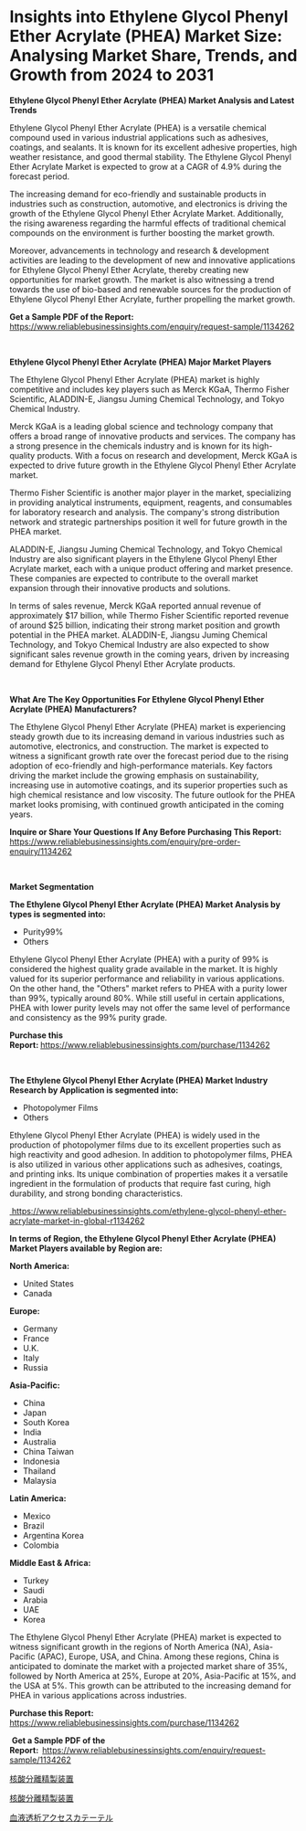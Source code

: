 <p><h1>Insights into Ethylene Glycol Phenyl Ether Acrylate (PHEA) Market Size: Analysing Market Share, Trends, and Growth from 2024 to 2031</h1></p><p><strong>Ethylene Glycol Phenyl Ether Acrylate (PHEA) Market Analysis and Latest Trends</strong></p>
<p><p>Ethylene Glycol Phenyl Ether Acrylate (PHEA) is a versatile chemical compound used in various industrial applications such as adhesives, coatings, and sealants. It is known for its excellent adhesive properties, high weather resistance, and good thermal stability. The Ethylene Glycol Phenyl Ether Acrylate Market is expected to grow at a CAGR of 4.9% during the forecast period.</p><p>The increasing demand for eco-friendly and sustainable products in industries such as construction, automotive, and electronics is driving the growth of the Ethylene Glycol Phenyl Ether Acrylate Market. Additionally, the rising awareness regarding the harmful effects of traditional chemical compounds on the environment is further boosting the market growth.</p><p>Moreover, advancements in technology and research & development activities are leading to the development of new and innovative applications for Ethylene Glycol Phenyl Ether Acrylate, thereby creating new opportunities for market growth. The market is also witnessing a trend towards the use of bio-based and renewable sources for the production of Ethylene Glycol Phenyl Ether Acrylate, further propelling the market growth.</p></p>
<p><strong>Get a Sample PDF of the Report:&nbsp;</strong> <a href="https://www.reliablebusinessinsights.com/enquiry/request-sample/1134262">https://www.reliablebusinessinsights.com/enquiry/request-sample/1134262</a></p>
<p>&nbsp;</p>
<p><strong>Ethylene Glycol Phenyl Ether Acrylate (PHEA) Major Market Players</strong></p>
<p><p>The Ethylene Glycol Phenyl Ether Acrylate (PHEA) market is highly competitive and includes key players such as Merck KGaA, Thermo Fisher Scientific, ALADDIN-E, Jiangsu Juming Chemical Technology, and Tokyo Chemical Industry.</p><p>Merck KGaA is a leading global science and technology company that offers a broad range of innovative products and services. The company has a strong presence in the chemicals industry and is known for its high-quality products. With a focus on research and development, Merck KGaA is expected to drive future growth in the Ethylene Glycol Phenyl Ether Acrylate market.</p><p>Thermo Fisher Scientific is another major player in the market, specializing in providing analytical instruments, equipment, reagents, and consumables for laboratory research and analysis. The company's strong distribution network and strategic partnerships position it well for future growth in the PHEA market.</p><p>ALADDIN-E, Jiangsu Juming Chemical Technology, and Tokyo Chemical Industry are also significant players in the Ethylene Glycol Phenyl Ether Acrylate market, each with a unique product offering and market presence. These companies are expected to contribute to the overall market expansion through their innovative products and solutions.</p><p>In terms of sales revenue, Merck KGaA reported annual revenue of approximately $17 billion, while Thermo Fisher Scientific reported revenue of around $25 billion, indicating their strong market position and growth potential in the PHEA market. ALADDIN-E, Jiangsu Juming Chemical Technology, and Tokyo Chemical Industry are also expected to show significant sales revenue growth in the coming years, driven by increasing demand for Ethylene Glycol Phenyl Ether Acrylate products.</p></p>
<p>&nbsp;</p>
<p><strong>What Are The Key Opportunities For Ethylene Glycol Phenyl Ether Acrylate (PHEA) Manufacturers?</strong></p>
<p><p>The Ethylene Glycol Phenyl Ether Acrylate (PHEA) market is experiencing steady growth due to its increasing demand in various industries such as automotive, electronics, and construction. The market is expected to witness a significant growth rate over the forecast period due to the rising adoption of eco-friendly and high-performance materials. Key factors driving the market include the growing emphasis on sustainability, increasing use in automotive coatings, and its superior properties such as high chemical resistance and low viscosity. The future outlook for the PHEA market looks promising, with continued growth anticipated in the coming years.</p></p>
<p><strong>Inquire or Share Your Questions If Any Before Purchasing This Report:</strong> <a href="https://www.reliablebusinessinsights.com/enquiry/pre-order-enquiry/1134262">https://www.reliablebusinessinsights.com/enquiry/pre-order-enquiry/1134262</a></p>
<p>&nbsp;</p>
<p><strong>Market Segmentation</strong></p>
<p><strong>The Ethylene Glycol Phenyl Ether Acrylate (PHEA) Market Analysis by types is segmented into:</strong></p>
<p><ul><li>Purity99%</li><li>Others</li></ul></p>
<p><p>Ethylene Glycol Phenyl Ether Acrylate (PHEA) with a purity of 99% is considered the highest quality grade available in the market. It is highly valued for its superior performance and reliability in various applications. On the other hand, the "Others" market refers to PHEA with a purity lower than 99%, typically around 80%. While still useful in certain applications, PHEA with lower purity levels may not offer the same level of performance and consistency as the 99% purity grade.</p></p>
<p><strong>Purchase this Report:&nbsp;</strong><a href="https://www.reliablebusinessinsights.com/purchase/1134262">https://www.reliablebusinessinsights.com/purchase/1134262</a></p>
<p>&nbsp;</p>
<p><strong>The Ethylene Glycol Phenyl Ether Acrylate (PHEA) Market Industry Research by Application is segmented into:</strong></p>
<p><ul><li>Photopolymer Films</li><li>Others</li></ul></p>
<p><p>Ethylene Glycol Phenyl Ether Acrylate (PHEA) is widely used in the production of photopolymer films due to its excellent properties such as high reactivity and good adhesion. In addition to photopolymer films, PHEA is also utilized in various other applications such as adhesives, coatings, and printing inks. Its unique combination of properties makes it a versatile ingredient in the formulation of products that require fast curing, high durability, and strong bonding characteristics.</p></p>
<p><a href="https://www.reliablebusinessinsights.com/ethylene-glycol-phenyl-ether-acrylate-market-in-global-r1134262">&nbsp;https://www.reliablebusinessinsights.com/ethylene-glycol-phenyl-ether-acrylate-market-in-global-r1134262</a></p>
<p><strong>In terms of Region, the Ethylene Glycol Phenyl Ether Acrylate (PHEA) Market Players available by Region are:</strong></p>
<p>
    <p> <strong> North America: </strong>
        <ul>
            <li>United States</li>
            <li>Canada</li>
        </ul>
        </p> 
    <p> <strong> Europe: </strong>
        <ul>
            <li>Germany</li>
            <li>France</li>
            <li>U.K.</li>
            <li>Italy</li>
            <li>Russia</li>
        </ul>
        </p> 
    <p> <strong> Asia-Pacific: </strong>
        <ul>
            <li>China</li>
            <li>Japan</li>
            <li>South Korea</li>
            <li>India</li>
            <li>Australia</li>
            <li>China Taiwan</li>
            <li>Indonesia</li>
            <li>Thailand</li>
            <li>Malaysia</li>
        </ul>
        </p> 
    <p> <strong> Latin America: </strong>
        <ul>
            <li>Mexico</li>
            <li>Brazil</li>
            <li>Argentina Korea</li>
            <li>Colombia</li>
        </ul>
        </p> 
    <p> <strong> Middle East & Africa: </strong>
        <ul>
            <li>Turkey</li>
            <li>Saudi</li>
            <li>Arabia</li>
            <li>UAE</li>
            <li>Korea</li>
        </ul>
    </p>
    </p>
<p><p>The Ethylene Glycol Phenyl Ether Acrylate (PHEA) market is expected to witness significant growth in the regions of North America (NA), Asia-Pacific (APAC), Europe, USA, and China. Among these regions, China is anticipated to dominate the market with a projected market share of 35%, followed by North America at 25%, Europe at 20%, Asia-Pacific at 15%, and the USA at 5%. This growth can be attributed to the increasing demand for PHEA in various applications across industries.</p></p>
<p><strong>Purchase this Report: </strong><a href="https://www.reliablebusinessinsights.com/purchase/1134262">https://www.reliablebusinessinsights.com/purchase/1134262</a></p>
<p>&nbsp;<strong>Get a Sample PDF of the Report:&nbsp;&nbsp;</strong><a href="https://www.reliablebusinessinsights.com/enquiry/request-sample/1134262">https://www.reliablebusinessinsights.com/enquiry/request-sample/1134262</a></p>
<p><strong></strong></p>
<p><p><a href="https://github.com/luffiazaza/Market-Research-Report-List-1/blob/main/7734135104118.md">核酸分離精製装置</a></p><p><a href="https://github.com/one-cool-chick/Market-Research-Report-List-1/blob/main/8106526104119.md">核酸分離精製装置</a></p><p><a href="https://github.com/CarlieShields/Market-Research-Report-List-1/blob/main/2700188104120.md">血液透析アクセスカテーテル</a></p></p>